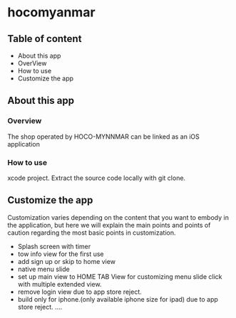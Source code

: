 # hocomyanmar

## Table of content

-  About this app
  - OverView
  - How to use
- Customize the app
 

## About this app

### Overview

The shop operated by HOCO-MYNNMAR can be linked as an iOS application

### How to use

xcode project. Extract the source code locally with git clone.

## Customize the app

Customization varies depending on the content that you want to embody in the application, but here we will explain the main points and points of caution regarding the most basic points in customization.

   - Splash screen with timer
   - tow info view for the first use
   - add sign up or skip to home view
   - native menu slide 
   - set up main view to HOME TAB View for customizing menu slide click with multiple extended view.
   - remove login view due to app store reject.
   - build only for iphone.(only available iphone size for ipad) due to app store reject.
   ....







    
